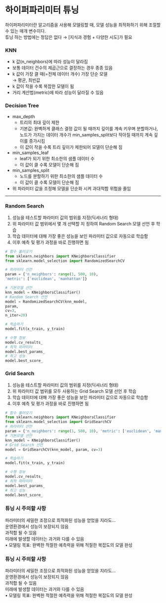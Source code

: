 # 하이퍼파리미터 튜닝

하이퍼파리미터란 알고리즘을 사용해 모델링할 때, 모델 성능을 최적화하기 위해 조절할 수 있는 매개 변수이다.  
튜닝 하는 방법에는 정답은 없다 → [지식과 경험 + 다양한 시도]가 필요

### KNN

- k 값(n_neighbors)에 따라 성능이 달라짐
- 보통 데이터 건수의 제곱근으로 결정하는 경우 종종 있음
- k 값이 가장 클 때(=전체 데이터 개수) 가장 단순 모델  
    → 평균, 최빈값
- k 값이 작을 수록 복잡한 모델이 됨
- 거리 계산법(metric)에 따라 성능이 달라질 수 있음

### Decision Tree

- max_depth
    - 트리의 최대 깊이 제한
    - 기본값: 완벽하게 클래스 결정 값이 될 때까지
    깊이를 계속 키우며 분할하거나, 노드가 가지는
    데이터 개수가 min_samples_split보다 작아질
    때까지 계속 깊이를 증가시킴
    - 이 값이 작을 수록 트리 깊이가 제한되어 모델이 단순해 짐
- min_samples_leaf
    - leaf가 되기 위한 최소한의 샘플 데이터 수
    - 이 값이 클 수록 모델이 단순해 짐
- min_samples_split
    - 노드를 분할하기 위한 최소한의 샘플 데이터 수
    - 이 값이 클 수록 모델이 단순해 짐
- 위 파라미터 값을 조정해 모델을 단순화 시켜 과대적합 위험을 줄임
---
### **Random Search**
1. 성능을 테스트할 파라미터 값의 범위를 지정(딕셔너리 형태)  
2. 위 파라미터 값 범위에서 몇 개 선택할 지 정하여 Random Search 모델 선언 후 학습  
3. 학습 데이터에 대해 가장 좋은 성능을 보인 파라미터 값으로 자동으로 학습함  
4. 이후 예측 및 평가 과정을 바로 진행하면 됨  

```python
# 함수 불러오기
from sklearn.neighbors import KNeighborsClassifier
from sklearn.model_selection import RandomizedSearchCV

# 파라미터 선언
param = {'n_neighbors': range(1, 500, 10),
'metric': ['euclidean', 'manhattan']}

# 기본모델 선언
knn_model = KNeighborsClassifier()
# Random Search 선언
model = RandomizedSearchCV(knn_model,
param,
cv=3,
n_iter=20)

# 학습하기
model.fit(x_train, y_train)

# 수행 정보
model.cv_results_
# 최적 파라미터
model.best_params_
# 최고 성능
model.best_score_
```
    
### **Grid Search**
1. 성능을 테스트할 파라미터 값의 범위를 지정(딕셔너리 형태)  
2. 위 파라미터 값 범위를 모두 사용하는 Grid Search 모델 선언 후 학습  
3. 학습 데이터에 대해 가장 좋은 성능을 보인 파라미터 값으로 자동으로 학습함  
4. 이후 예측 및 평가 과정을 바로 진행하면 됨  

```python
# 함수 불러오기
from sklearn.neighbors import KNeighborsClassifier
from sklearn.model_selection import GridSearchCV
# 파라미터 선언
param = {'n_neighbors': range(1, 500, 10), 'metric': ['euclidean', 'manhattan']}
# 기본모델 선언
knn_model = KNeighborsClassifier()
# Grid Search 선언
model = GridSearchCV(knn_model, param, cv=3)

# 학습하기
model.fit(x_train, y_train)

# 수행 정보
model.cv_results_
# 최적 파라미터
model.best_params_
# 최고 성능
model.best_score_
```

### 튜닝 시 주의할 사항

파라미터의 세밀한 조정으로 최적화된 성능을 얻었을 지라도…  
운영환경에서 성능이 보장되지 않음  
과적합 될 수 있음  
미래에 발생할 데이터는 과거와 다를 수 있음  
• 모델링 목표: 완벽한 적절한 예측력을 위해 적절한 복잡도의 모델 완성  
### 튜닝 시 주의할 사항

파라미터의 세밀한 조정으로 최적화된 성능을 얻었을 지라도…  
운영환경에서 성능이 보장되지 않음  
과적합 될 수 있음  
미래에 발생할 데이터는 과거와 다를 수 있음  
• 모델링 목표: 완벽한 적절한 예측력을 위해 적절한 복잡도의 모델 완성